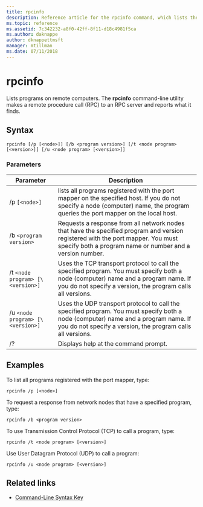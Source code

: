 ```yaml
---
title: rpcinfo
description: Reference article for the rpcinfo command, which lists the programs on a remote computer.
ms.topic: reference
ms.assetid: 7c342232-a8f0-42ff-8f11-d18c4981f5ca
ms.author: daknappe
author: dknappettmsft
manager: mtillman
ms.date: 07/11/2018
---
```


# rpcinfo



Lists programs on remote computers. The **rpcinfo** command-line utility makes a remote procedure call (RPC) to an RPC server and reports what it finds.

## Syntax

```
rpcinfo [/p [<node>]] [/b <program version>] [/t <node program> [<version>]] [/u <node program> [<version>]]
```

### Parameters

| Parameter | Description |
|--|--|
| /p `[<node>]` | lists all programs registered with the port mapper on the specified host. If you do not specify a node (computer) name, the program queries the port mapper on the local host. |
| /b `<program version>` | Requests a response from all network nodes that have the specified program and version registered with the port mapper. You must specify both a program name or number and a version number. |
| /t `<node program> [\<version>]` | Uses the TCP transport protocol to call the specified program. You must specify both a node (computer) name and a program name. If you do not specify a version, the program calls all versions. |
| /u `<node program> [\<version>]` | Uses the UDP transport protocol to call the specified program. You must specify both a node (computer) name and a program name. If you do not specify a version, the program calls all versions. |
| /? | Displays help at the command prompt. |

## Examples

To list all programs registered with the port mapper, type:

```
rpcinfo /p [<node>]
```

To request a response from network nodes that have a specified program, type:

```
rpcinfo /b <program version>
```

To use Transmission Control Protocol (TCP) to call a program, type:

```
rpcinfo /t <node program> [<version>]
```

Use User Datagram Protocol (UDP) to call a program:

```
rpcinfo /u <node program> [<version>]
```

## Related links

- [Command-Line Syntax Key](command-line-syntax-key.md)
